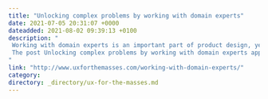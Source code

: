 ```yaml
---
title: "Unlocking complex problems by working with domain experts"
date: 2021-07-05 20:31:07 +0000
dateadded: 2021-08-02 09:39:13 +0100
description: "  
 Working with domain experts is an important part of product design, yet it’s rarely covered by design courses where the focus tends to be on working with users. Find out when you should be working with domain experts, how to go about doing this and some hints and tips to ensure that you get the most out of their expertise. 
 The post Unlocking complex problems by working with domain experts appeared first on UXM. 
"
link: "http://www.uxforthemasses.com/working-with-domain-experts/"
category:
directory: _directory/ux-for-the-masses.md
---
```

